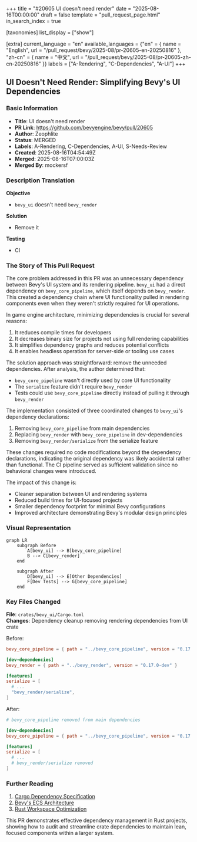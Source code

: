 +++
title = "#20605 UI doesn't need render"
date = "2025-08-16T00:00:00"
draft = false
template = "pull_request_page.html"
in_search_index = true

[taxonomies]
list_display = ["show"]

[extra]
current_language = "en"
available_languages = {"en" = { name = "English", url = "/pull_request/bevy/2025-08/pr-20605-en-20250816" }, "zh-cn" = { name = "中文", url = "/pull_request/bevy/2025-08/pr-20605-zh-cn-20250816" }}
labels = ["A-Rendering", "C-Dependencies", "A-UI"]
+++

## UI Doesn't Need Render: Simplifying Bevy's UI Dependencies

### Basic Information
- **Title**: UI doesn't need render
- **PR Link**: https://github.com/bevyengine/bevy/pull/20605
- **Author**: Zeophlite
- **Status**: MERGED
- **Labels**: A-Rendering, C-Dependencies, A-UI, S-Needs-Review
- **Created**: 2025-08-16T04:54:49Z
- **Merged**: 2025-08-16T07:00:03Z
- **Merged By**: mockersf

### Description Translation
**Objective**  
- `bevy_ui` doesn't need `bevy_render`  

**Solution**  
- Remove it  

**Testing**  
- CI  

### The Story of This Pull Request

The core problem addressed in this PR was an unnecessary dependency between Bevy's UI system and its rendering pipeline. `bevy_ui` had a direct dependency on `bevy_core_pipeline`, which itself depends on `bevy_render`. This created a dependency chain where UI functionality pulled in rendering components even when they weren't strictly required for UI operations. 

In game engine architecture, minimizing dependencies is crucial for several reasons:
1. It reduces compile times for developers
2. It decreases binary size for projects not using full rendering capabilities
3. It simplifies dependency graphs and reduces potential conflicts
4. It enables headless operation for server-side or tooling use cases

The solution approach was straightforward: remove the unneeded dependencies. After analysis, the author determined that:
- `bevy_core_pipeline` wasn't directly used by core UI functionality
- The `serialize` feature didn't require `bevy_render`
- Tests could use `bevy_core_pipeline` directly instead of pulling it through `bevy_render`

The implementation consisted of three coordinated changes to `bevy_ui`'s dependency declarations:
1. Removing `bevy_core_pipeline` from main dependencies
2. Replacing `bevy_render` with `bevy_core_pipeline` in dev-dependencies
3. Removing `bevy_render/serialize` from the serialize feature

These changes required no code modifications beyond the dependency declarations, indicating the original dependency was likely accidental rather than functional. The CI pipeline served as sufficient validation since no behavioral changes were introduced.

The impact of this change is:
- Cleaner separation between UI and rendering systems
- Reduced build times for UI-focused projects
- Smaller dependency footprint for minimal Bevy configurations
- Improved architecture demonstrating Bevy's modular design principles

### Visual Representation

```mermaid
graph LR
    subgraph Before
        A[bevy_ui] --> B[bevy_core_pipeline]
        B --> C[bevy_render]
    end
    
    subgraph After
        D[bevy_ui] --> E[Other Dependencies]
        F[Dev Tests] --> G[bevy_core_pipeline]
    end
```

### Key Files Changed

**File**: `crates/bevy_ui/Cargo.toml`  
**Changes**: Dependency cleanup removing rendering dependencies from UI crate  

Before:
```toml
bevy_core_pipeline = { path = "../bevy_core_pipeline", version = "0.17.0-dev" }

[dev-dependencies]
bevy_render = { path = "../bevy_render", version = "0.17.0-dev" }

[features]
serialize = [
  # ...
  "bevy_render/serialize",
]
```

After:
```toml
# bevy_core_pipeline removed from main dependencies

[dev-dependencies]
bevy_core_pipeline = { path = "../bevy_core_pipeline", version = "0.17.0-dev" }

[features]
serialize = [
  # ...
  # bevy_render/serialize removed
]
```

### Further Reading
1. [Cargo Dependency Specification](https://doc.rust-lang.org/cargo/reference/specifying-dependencies.html)  
2. [Bevy's ECS Architecture](https://bevyengine.org/learn/book/getting-started/ecs/)  
3. [Rust Workspace Optimization](https://doc.rust-lang.org/cargo/reference/workspaces.html)  

This PR demonstrates effective dependency management in Rust projects, showing how to audit and streamline crate dependencies to maintain lean, focused components within a larger system.